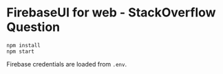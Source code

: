 # FirebaseUI for web - StackOverflow Question

```
npm install
npm start
```

Firebase credentials are loaded from `.env`.
